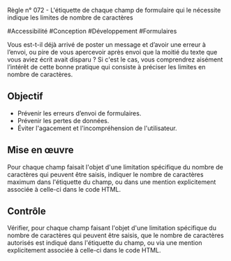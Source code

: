 
Règle n° 072  - L'étiquette de chaque champ de formulaire qui le nécessite indique les limites de nombre de caractères

#Accessibilité #Conception #Développement #Formulaires

Vous est-t-il déjà arrivé de poster un message et d’avoir une erreur à l’envoi, ou pire de vous apercevoir après envoi que la moitié du texte que vous aviez écrit avait disparu ? Si c'est le cas, vous comprendrez aisément l’intérêt de cette bonne pratique qui consiste à préciser les limites en nombre de caractères.

Objectif
--------

*   Prévenir les erreurs d’envoi de formulaires.
*   Prévenir les pertes de données.
*   Éviter l'agacement et l'incompréhension de l'utilisateur.

Mise en œuvre
-------------

Pour chaque champ faisait l'objet d'une limitation spécifique du nombre de caractères qui peuvent être saisis, indiquer le nombre de caractères maximum dans l'étiquette du champ, ou dans une mention explicitement associée à celle-ci dans le code HTML.

Contrôle
--------

Vérifier, pour chaque champ faisant l'objet d'une limitation spécifique du nombre de caractères qui peuvent être saisis, que le nombre de caractères autorisés est indiqué dans l'étiquette du champ, ou via une mention explicitement associée à celle-ci dans le code HTML.
